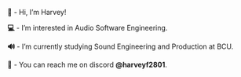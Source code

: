 **👋** - Hi, I’m Harvey!

**💻** - I’m interested in Audio Software Engineering.

**🔊** - I’m currently studying Sound Engineering and Production at BCU.

**📧** - You can reach me on discord **@harveyf2801**.
